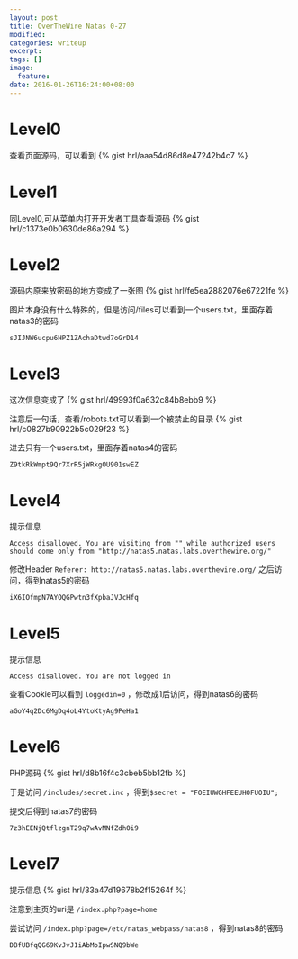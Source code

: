 ```yaml
---
layout: post
title: OverTheWire Natas 0-27
modified:
categories: writeup
excerpt:
tags: []
image:
  feature:
date: 2016-01-26T16:24:00+08:00
---
```


# Level0

查看页面源码，可以看到
{% gist hrl/aaa54d86d8e47242b4c7 %}

# Level1

同Level0,可从菜单内打开开发者工具查看源码
{% gist hrl/c1373e0b0630de86a294 %}

# Level2

源码内原来放密码的地方变成了一张图
{% gist hrl/fe5ea2882076e67221fe %}

图片本身没有什么特殊的，但是访问/files可以看到一个users.txt，里面存着natas3的密码

```
sJIJNW6ucpu6HPZ1ZAchaDtwd7oGrD14
```

# Level3

这次信息变成了
{% gist hrl/49993f0a632c84b8ebb9 %}

注意后一句话，查看/robots.txt可以看到一个被禁止的目录
{% gist hrl/c0827b90922b5c029f23 %}

进去只有一个users.txt，里面存着natas4的密码

```
Z9tkRkWmpt9Qr7XrR5jWRkgOU901swEZ
```

# Level4

提示信息

```
Access disallowed. You are visiting from "" while authorized users should come only from "http://natas5.natas.labs.overthewire.org/"
```

修改Header `Referer: http://natas5.natas.labs.overthewire.org/` 之后访问，得到natas5的密码

```
iX6IOfmpN7AYOQGPwtn3fXpbaJVJcHfq
```

# Level5

提示信息

```
Access disallowed. You are not logged in
```

查看Cookie可以看到 `loggedin=0` ，修改成1后访问，得到natas6的密码

```
aGoY4q2Dc6MgDq4oL4YtoKtyAg9PeHa1
```

# Level6

PHP源码
{% gist hrl/d8b16f4c3cbeb5bb12fb %}

于是访问 `/includes/secret.inc` ，得到`$secret = "FOEIUWGHFEEUHOFUOIU";`

提交后得到natas7的密码

```
7z3hEENjQtflzgnT29q7wAvMNfZdh0i9
```

# Level7

提示信息
{% gist hrl/33a47d19678b2f15264f %}

注意到主页的uri是 `/index.php?page=home`

尝试访问 `/index.php?page=/etc/natas_webpass/natas8` ，得到natas8的密码

```
DBfUBfqQG69KvJvJ1iAbMoIpwSNQ9bWe
```